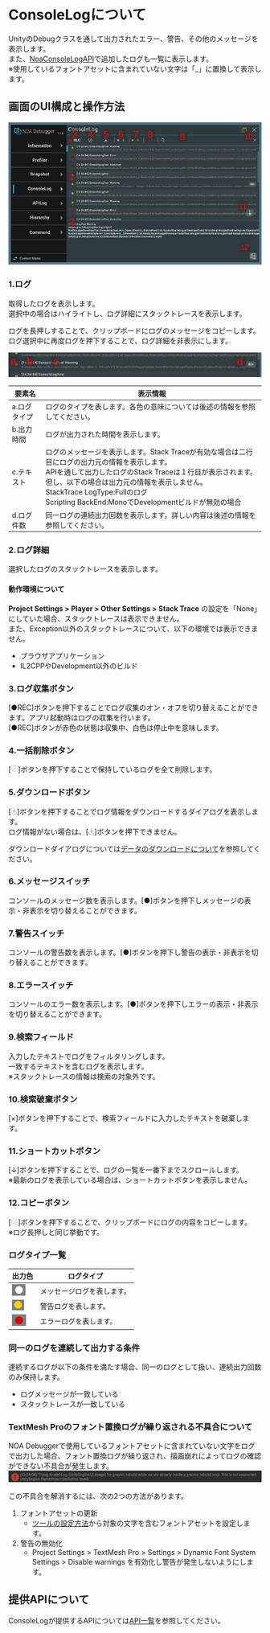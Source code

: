 # ConsoleLogについて

UnityのDebugクラスを通して出力されたエラー、警告、その他のメッセージを表示します。<br>
また、[NoaConsoleLogAPI](./Apis.md)で追加したログも一覧に表示します。<br>
※使用しているフォントアセットに含まれていない文字は「_」に置換して表示します。

## 画面のUI構成と操作方法

![console-log](../img/console-log/console-log.png)

### 1.ログ

取得したログを表示します。<br>
選択中の場合はハイライトし、ログ詳細にスタックトレースを表示します。

ログを長押しすることで、クリップボードにログのメッセージをコピーします。<br>
ログ選択中に再度ログを押下することで、ログ詳細を非表示にします。

![log-detail](../img/console-log/log-detail.png)

| 要素名     | 表示情報                                                                                                                                                                                                     |
|---------|----------------------------------------------------------------------------------------------------------------------------------------------------------------------------------------------------------|
| a.ログタイプ | ログのタイプを表します。各色の意味については後述の情報を参照してください。                                                                                                                                                                    |
| b.出力時間  | ログが出力された時間を表示します。                                                                                                                                                                                        |
| c.テキスト  | ログのメッセージを表示します。Stack Traceが有効な場合は二行目にログの出力元の情報を表示します。<br>APIを通して出力したログのStack Traceは１行目が表示されます。<br>但し、以下の場合は出力元の情報を表示しません。<br>  StackTrace LogType:Fullのログ<br>Scripting BackEnd:MonoでDevelopmentビルドが無効の場合 |
| d.ログ件数  | 同一ログの連続出力回数を表示します。詳しい内容は後述の情報を参照してください。                                                                                                                                                                  |

### 2.ログ詳細

選択したログのスタックトレースを表示します。

#### 動作環境について

**Project Settings > Player > Other Settings > Stack Trace**
の設定を「None」にしていた場合、スタックトレースは表示できません。<br>
また、Exception以外のスタックトレースについて、以下の環境では表示できません。

- ブラウザアプリケーション
- IL2CPPやDevelopment以外のビルド

### 3.ログ収集ボタン

[●REC]ボタンを押下することでログ収集のオン・オフを切り替えることができます。アプリ起動時はログの収集を行います。<br>
[●REC]ボタンが赤色の状態は収集中、白色は停止中を意味します。

### 4.一括削除ボタン

[![一括削除](../img/icon/destruction.png)]ボタンを押下することで保持しているログを全て削除します。

### 5.ダウンロードボタン

[![ダウンロード](../img/icon/download.png)]ボタンを押下することでログ情報をダウンロードするダイアログを表示します。<br>
ログ情報がない場合は、[![ダウンロード](../img/icon/download.png)]ボタンを押下できません。

ダウンロードダイアログについては[データのダウンロードについて](./Download.md)を参照してください。

### 6.メッセージスイッチ

コンソールのメッセージ数を表示します。[●]ボタンを押下しメッセージの表示・非表示を切り替えることができます。

### 7.警告スイッチ

コンソールの警告数を表示します。[●]ボタンを押下し警告の表示・非表示を切り替えることができます。

### 8.エラースイッチ

コンソールのエラー数を表示します。[●]ボタンを押下しエラーの表示・非表示を切り替えることができます。

### 9.検索フィールド

入力したテキストでログをフィルタリングします。<br>
一致するテキストを含むログを表示します。<br>
※スタックトレースの情報は検索の対象外です。

### 10.検索破棄ボタン

[×]ボタンを押下することで、検索フィールドに入力したテキストを破棄します。

### 11.ショートカットボタン

[↓]ボタンを押下することで、ログの一覧を一番下までスクロールします。<br>
※最新のログを表示している場合は、ショートカットボタンを表示しません。

### 12.コピーボタン

[![コピー](../img/icon/copy.png)]ボタンを押下することで、クリップボードにログの内容をコピーします。<br>
※ログ長押しと同じ挙動です。

### ログタイプ一覧

| 出力色                                                  | ログタイプ         |
|------------------------------------------------------|---------------|
| ![type-message](../img/console-log/type-message.png) | メッセージログを表します。 |
| ![type-warning](../img/console-log/type-warning.png) | 警告ログを表します。    |
| ![type-error](../img/console-log/type-error.png)     | エラーログを表します。   |

### 同一のログを連続して出力する条件

連続するログが以下の条件を満たす場合、同一のログとして扱い、連続出力回数のみ保持します。

- ログメッセージが一致している
- スタックトレースが一致している

### TextMesh Proのフォント置換ログが繰り返される不具合について

NOA Debuggerで使用しているフォントアセットに含まれていない文字をログで出力した場合、フォント置換ログが繰り返され、描画崩れによってログの確認ができない不具合が発生します。<br>
![font-replace-error-log](../img/console-log/font-replace-error-log.png)

この不具合を解消するには、次の2つの方法があります。

1. フォントアセットの更新
   - [ツールの設定方法](./Settings.md)から対象の文字を含むフォントアセットを設定します。
2. 警告の無効化
   - Project Settings > TextMesh Pro > Settings > Dynamic Font System Settings > Disable warnings を有効化し警告が発生しないようにします。

## 提供APIについて

ConsoleLogが提供するAPIについては[API一覧](./Apis.md)を参照してください。
